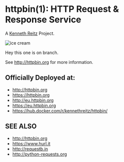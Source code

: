 # httpbin(1): HTTP Request & Response Service


A [Kenneth Reitz](http://kennethreitz.org/) Project.

![ice cream](http://farm1.staticflickr.com/572/32514669683_4daf2ab7bc_k_d.jpg)

Hey this one is on branch.

See http://httpbin.org for more information.

## Officially Deployed at:

- http://httpbin.org
- https://httpbin.org
- http://eu.httpbin.org
- https://eu.httpbin.org
- https://hub.docker.com/r/kennethreitz/httpbin/


## SEE ALSO

- http://httpbin.org
- https://www.hurl.it
- http://requestb.in
- http://python-requests.org

